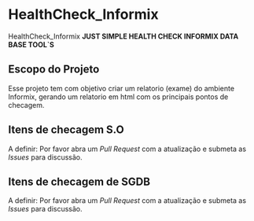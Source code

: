 # HealthCheck_Informix
HealthCheck_Informix
**JUST SIMPLE HEALTH CHECK INFORMIX DATA BASE TOOL`S**

## Escopo do Projeto
Esse projeto tem com objetivo criar um relatorio (exame) do ambiente Informix, gerando um relatorio em html com os principais pontos de checagem.

## Itens de checagem S.O
A definir:
Por favor abra um <i>Pull Request</i> com a atualização e submeta as <i>Issues</i> para discussão.

## Itens de checagem de SGDB
A definir:
Por favor abra um <i>Pull Request</i> com a atualização e submeta as <i>Issues</i> para discussão.

